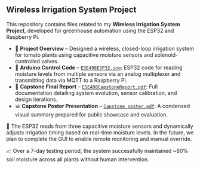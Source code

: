 ## Wireless Irrigation System Project

This repository contains files related to my **Wireless Irrigation System Project**, developed for greenhouse automation using the ESP32 and Raspberry Pi.

- 🌱 **Project Overview** – Designed a wireless, closed-loop irrigation system for tomato plants using capacitive moisture sensors and solenoid-controlled valves.
- 🔧 **Arduino Control Code** – [`ESE498ESP32.ino`](./ESE498ESP32.ino): ESP32 code for reading moisture levels from multiple sensors via an analog multiplexer and transmitting data via MQTT to a Raspberry Pi.
- 🧠 **Capstone Final Report** – [`ESE498CapstoneReport.pdf`](./ESE498CapstoneReport.pdf): Full documentation detailing system evolution, sensor calibration, and design iterations.
- 📊 **Capstone Poster Presentation** – [`Capstone poster.pdf`](./Capstone%20poster.pdf): A condensed visual summary prepared for public showcase and evaluation.

📌 The ESP32 reads from three capacitive moisture sensors and dynamically adjusts irrigation timing based on real-time moisture levels. In the future, we plan to complete the GUI to enable remote monitoring and manual override.

📈 Over a 7-day testing period, the system successfully maintained ~80% soil moisture across all plants without human intervention.
